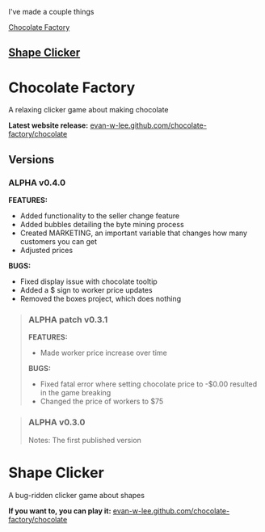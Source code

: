 I've made a couple things

[Chocolate Factory](#chocolate)

[Shape Clicker](#shape)
---
<h1 id="chocolate">Chocolate Factory</h1>
A relaxing clicker game about making chocolate

**Latest website release:** 
<a href="https://evan-w-lee.github.io/chocolate-factory/chocolate">evan-w-lee.github.com/chocolate-factory/chocolate</a>

## Versions

### ALPHA v0.4.0
**FEATURES:**
* Added functionality to the seller change feature
* Added bubbles detailing the byte mining process
* Created MARKETING, an important variable that changes how many customers you can get
* Adjusted prices


**BUGS:**
* Fixed display issue with chocolate tooltip
* Added a $ sign to worker price updates
* Removed the boxes project, which does nothing

>### ALPHA patch v0.3.1
>**FEATURES:**
>* Made worker price increase over time
>
>
>**BUGS:**
>* Fixed fatal error where setting chocolate price to -$0.00 resulted in the game breaking
>* Changed the price of workers to $75

>### ALPHA v0.3.0
>Notes: The first published version


<h1 id="shape">Shape Clicker</h1>
A bug-ridden clicker game about shapes

**If you want to, you can play it:** 
<a href="https://shape-clicker.superhi.hosting">evan-w-lee.github.com/chocolate-factory/chocolate</a>
